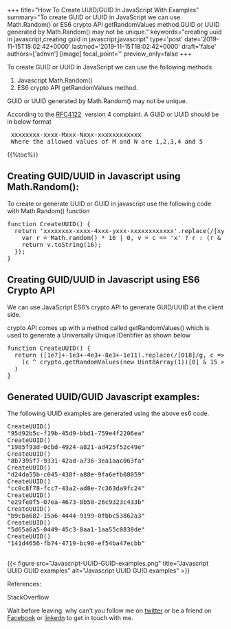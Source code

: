 +++
title="How To Create UUID/GUID In JavaScript With Examples"
summary="To create GUID or UUID in JavaScript we can use Math.Random() or ES6 crypto API getRandomValues method.GUID or UUID generated by Math.Random() may not be unique."
keywords="creating uuid in javascript,creating guid in javascript,javascript"
type='post'
date='2019-11-15T18:02:42+0000'
lastmod='2019-11-15T18:02:42+0000'
draft='false'
authors=['admin']
[image]
focal_point=''
preview_only=false
+++

To create GUID or UUID in JavaScript we can use the following methods

<ol><li>Javascript Math.Random()</li><li>ES6 crypto API getRandomValues method.</li></ol>

GUID or UUID generated by Math.Random() may not be unique.

According to the <a href="https://www.ietf.org/rfc/rfc4122.txt" target="_blank" rel="noopener noreferrer">RFC4122</a>&nbsp; version 4 complaint. A GUID or UUID should be in below format

<pre> xxxxxxxx-xxxx-Mxxx-Nxxx-xxxxxxxxxxxx
 Where the allowed values of M and N are 1,2,3,4 and 5</pre>

{{%toc%}}

## Creating GUID/UUID in Javascript using Math.Random():

To create or generate UUID or GUID in javascript use the following code with Math.Random() function

<pre>function CreateUUID() {
  return 'xxxxxxxx-xxxx-4xxx-yxxx-xxxxxxxxxxxx'.replace(/[xy]/g, function(c) {
    var r = Math.random() * 16 | 0, v = c == 'x' ? r : (r &amp; 0x3 | 0x8);
    return v.toString(16);
  });
}</pre>

## Creating GUID/UUID in Javascript using ES6 Crypto API

We can use JavaScript ES6’s crypto API to generate GUID/UUID at the client side.

crypto API comes up with a method called getRandomValues() which is used to generate a Universally Unique IDentifier as shown below

<pre>function CreateUUID() {
  return ([1e7]+-1e3+-4e3+-8e3+-1e11).replace(/[018]/g, c =&gt;
    (c ^ crypto.getRandomValues(new Uint8Array(1))[0] &amp; 15 &gt;&gt; c / 4).toString(16)
  )
}</pre>

## Generated UUID/GUID Javascript examples:

The following UUID examples are generated using the above es6 code.

<pre>CreateUUID()
"95d92b5c-f19b-45d9-bbd1-759e4f2206ea"
CreateUUID()
"1985f93d-0cbd-4924-a821-ad425f52c49e"
CreateUUID()
"8b7395f7-9331-42ad-a736-3ea1aac063fa"
CreateUUID()
"d24da55b-c045-438f-a88e-9fa6efb08059"
CreateUUID()
"cc0c8f78-fcc7-43a2-ad8e-7c363da9fc24"
CreateUUID()
"e29fe0f5-07ea-4673-8b50-26c9323c433b"
CreateUUID()
"b9cba682-15a6-4444-9199-0fbbc53862a3"
CreateUUID()
"5d65a6a5-0449-45c3-8aa1-1aa55c0830de"
CreateUUID()
"141d4656-fb74-4719-bc90-ef54ba47ecbb"

</pre>

{{< figure src="Javascript-UUID-GUID-examples.png" title="Javascript UUID GUID examples" alt="Javascript UUID GUID examples" >}}

References:

StackOverflow

Wait before leaving.
why can’t you follow me on <a href="https://twitter.com/arungudelli" target="_blank" rel="noopener">twitter</a> or be a friend on <a href="https://www.facebook.com/gudelliArun" target="_blank" rel="noopener">Facebook</a> or  <a href="https://www.linkedin.com/in/arungudelli/" target="_blank" rel="noopener">linkedn</a> to get in touch with me.







